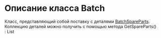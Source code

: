 # Описание класса Batch
Класс, представляющий собой поставку с деталями [BatchSpareParts](./batchSpareParts.md "Класс BatchSpareParts"). Коллекцию деталей можно получить с помощью метода GetSpareParts() : List<BatchSpareParts>
